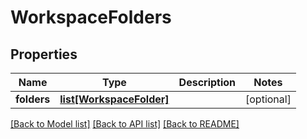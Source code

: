 # WorkspaceFolders

## Properties
Name | Type | Description | Notes
------------ | ------------- | ------------- | -------------
**folders** | [**list[WorkspaceFolder]**](WorkspaceFolder.md) |  | [optional] 

[[Back to Model list]](../README.md#documentation-for-models) [[Back to API list]](../README.md#documentation-for-api-endpoints) [[Back to README]](../README.md)

